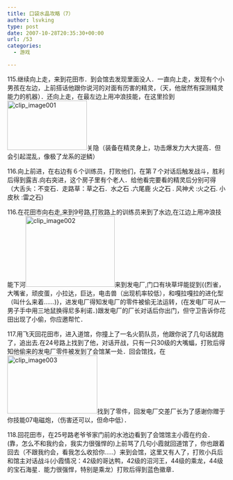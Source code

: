 ```yaml
---
title: 口袋水晶攻略（7）
author: lsvking
type: post
date: 2007-10-28T20:35:30+00:00
url: /53
categories:
  - 游戏

---
```

115.继续向上走，来到花田市．到会馆去发现里面没人．一直向上走，发现有个小男孩在左边，上前搭话他跟你说河的对面有历害的精灵，（天，他居然有探测精灵能力的机器）．还向上走，在最左边上用冲浪技能，在这里捡到[<img title="clip_image001" style="border-right: 0px; border-top: 0px; display: inline; border-left: 0px; border-bottom: 0px" height="114" alt="clip_image001" src="http://lsvking.github.io/wp-content/uploads/2009/07/clip_image001_thumb5.jpg" width="183" border="0" />][1]关隐（装备在精灵身上，功击爆发力大大提高．但会引起混乱，像极了龙系的逆鳞）

116.向上前进，在右边有６个训练员，打败他们，在第７个对话后触发战斗，胜利后得到露吉.向右突进，这个房子里有个老人．给他看完要看的精灵后分别可得（大舌头：不变石．走路草：草之石．水之石 .六尾鹿 火之石 . 风神犬 :火之石. 小皮秋 :雷之石)

116.在花田市向右走,来到9号路,打败路上的训练员来到了水边,在江边上用冲浪技能下河[<img title="clip_image002" style="border-right: 0px; border-top: 0px; display: inline; border-left: 0px; border-bottom: 0px" height="163" alt="clip_image002" src="http://lsvking.github.io/wp-content/uploads/2009/07/clip_image002_thumb6.jpg" width="205" border="0" />][2]来到发电厂,门口有块草坪能捉到{(烈雀，大嘴雀，顽皮蛋，小拉达，巨达，电击兽（出现机率较低），和嘎拉嘎拉的进化型（叫什么来着……)}，进发电厂得知发电厂的零件被偷无法运转，(在发电厂可从一男子手中用三地鼠换得尼多利诺．)跟发电厂的厂长对话后你出门，但守卫告诉你花田出现了小偷，你应邀帮忙．

117.用飞天回花田市，进入道馆，你撞上了一名火箭队员，他跟你说了几句话就跑了，追出去.在24号路上找到了他，对话开战，只有一只30级的大嘴蝠，打败后得知他偷来的发电厂零件被发到了会馆某一处．回会馆找，在[<img title="clip_image003" style="border-right: 0px; border-top: 0px; display: inline; border-left: 0px; border-bottom: 0px" height="134" alt="clip_image003" src="http://lsvking.github.io/wp-content/uploads/2009/07/clip_image003_thumb5.jpg" width="207" border="0" />][3]找到了零件，回发电厂交差厂长为了感谢你赠于你技能07电磁炮，（伤害还可以，但命中低）．

118.回花田市，在25号路老爷爷家门前的水池边看到了会馆馆主小霞在约会．(靠，怎么不和我约会，我实力很强悍的)上前骂了几句小霞就回道馆了，你也跟着回去（不跟我约会，看我怎么收拾你…..）来到会馆，这里又有人了，打败小兵后和馆主对话战斗(小霞情况：42级的哥达鸭，42级的沼河王，44级的乘龙，44级的宝石海星．能力很强悍，特别是乘龙）打败后得到蓝色徽章．

 [1]: http://lsvking.github.io/wp-content/uploads/2009/07/clip_image0018.jpg
 [2]: http://lsvking.github.io/wp-content/uploads/2009/07/clip_image00213.jpg
 [3]: http://lsvking.github.io/wp-content/uploads/2009/07/clip_image0038.jpg